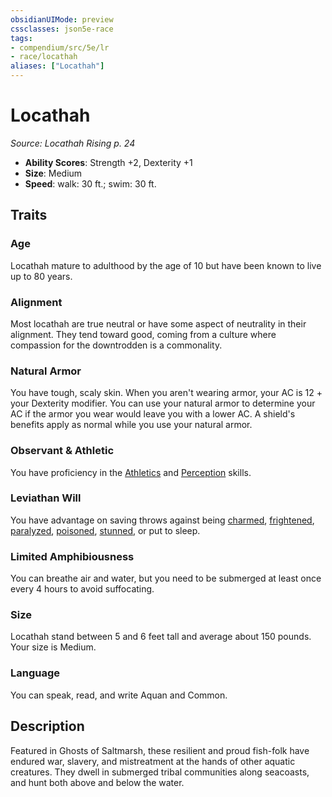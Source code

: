 ```yaml
---
obsidianUIMode: preview
cssclasses: json5e-race
tags:
- compendium/src/5e/lr
- race/locathah
aliases: ["Locathah"]
---
```

# Locathah
*Source: Locathah Rising p. 24*  

- **Ability Scores**: Strength +2, Dexterity +1
- **Size**: Medium
- **Speed**: walk: 30 ft.; swim: 30 ft.

## Traits

### Age

Locathah mature to adulthood by the age of 10 but have been known to live up to 80 years.

### Alignment

Most locathah are true neutral or have some aspect of neutrality in their alignment. They tend toward good, coming from a culture where compassion for the downtrodden is a commonality.

### Natural Armor

You have tough, scaly skin. When you aren't wearing armor, your AC is 12 + your Dexterity modifier. You can use your natural armor to determine your AC if the armor you wear would leave you with a lower AC. A shield's benefits apply as normal while you use your natural armor.

### Observant & Athletic

You have proficiency in the [Athletics](2-Mechanics/CLI/rules/skills.md#Athletics) and [Perception](2-Mechanics/CLI/rules/skills.md#Perception) skills.

### Leviathan Will

You have advantage on saving throws against being [charmed](2-Mechanics/CLI/rules/conditions.md#Charmed), [frightened](2-Mechanics/CLI/rules/conditions.md#Frightened), [paralyzed](2-Mechanics/CLI/rules/conditions.md#Paralyzed), [poisoned](2-Mechanics/CLI/rules/conditions.md#Poisoned), [stunned](2-Mechanics/CLI/rules/conditions.md#Stunned), or put to sleep.

### Limited Amphibiousness

You can breathe air and water, but you need to be submerged at least once every 4 hours to avoid suffocating.

### Size

Locathah stand between 5 and 6 feet tall and average about 150 pounds. Your size is Medium.

### Language

You can speak, read, and write Aquan and Common.

## Description

Featured in Ghosts of Saltmarsh, these resilient and proud fish-folk have endured war, slavery, and mistreatment at the hands of other aquatic creatures. They dwell in submerged tribal communities along seacoasts, and hunt both above and below the water.